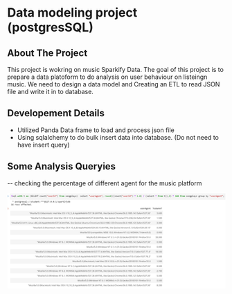 # Data modeling project (postgresSQL)
## About The Project

This project is wokring on music Sparkify Data. 
The goal of this project is to prepare a data platoform to do analysis on user behaviour on listeingn music. 
We need to design a data model and Creating an ETL to read JSON file and write it in to database. 

## Developement Details
- Utilized Panda Data frame to load and process json file
- Using sqlalchemy to do bulk insert data into database. (Do not need to have insert query)


## Some Analysis Queryies 
-- checking the percentage of different agent for the music platform 

![checking the percentage of the different agents](https://github.com/afrough/Udacity/blob/main/DataModeling/query1.png)


